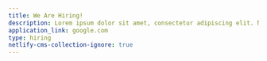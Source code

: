 ```yaml
---
title: We Are Hiring!
description: Lorem ipsum dolor sit amet, consectetur adipiscing elit. Nunc mauris, ut ut in leo. Congue sit lobortis odio nunc, viverra lorem adipiscing ornare. Who wish to particpatte in caseit 2021 Please apply before 20/9
application_link: google.com
type: hiring
netlify-cms-collection-ignore: true
---
```

